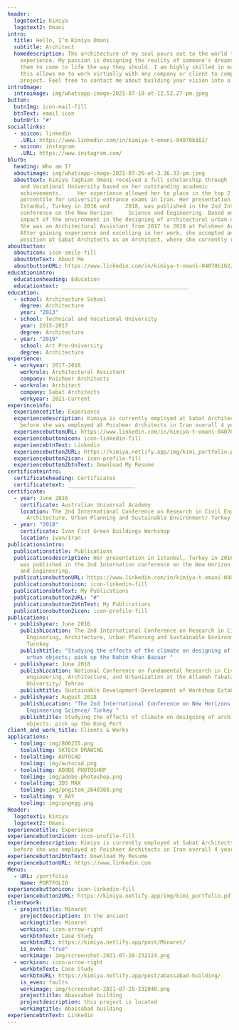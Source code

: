 ```yaml
---
header:
  logotext1: Kimiya
  logotext2: Omani
intro:
  title: Hello, I’m Kimiya Omani
  subtitle: Architect
  homedescription: The architecture of my soul pours out to the world to
    experience. My passion is designing the reality of someone's dreams to allow
    them to come to life the way they should. I am highly skilled in many tools,
    this allows me to work virtually with any company or client to complete a
    project. Feel free to contact me about building your vision into a reality.
introImage:
  introimage: img/whatsapp-image-2021-07-18-at-12.52.27-pm.jpeg
button:
  butnImg: icon-mail-fill
  btnText: email icon
  butnUrl: "#"
sociallinks:
  - soicon: linkedin
    .URL: https://www.linkedin.com/in/kimiya-t-omani-04070b162/
  - soicon: instagram
    .URL: https://www.instagram.com/
blurb:
  heading: Who am I?
  aboutimage: img/whatsapp-image-2021-07-26-at-3.36.33-pm.jpeg
  abouttext: Kimiya Taghian Omani received a full scholarship through Technical
    and Vocational University based on her outstanding academic
    achievements.     Her experience allowed her to place in the top 2
    percentile for university entrance exams in Iran. Her presentation in
    Istanbul, Turkey in 2016 and     2018, was published in the 2nd Internation
    conference on the New Horizon     Science and Engineering. Based on the
    impact of the environment in the designing of architectural urban objects.
    She was an Architectural Assistant from 2017 to 2018 at Polsheer Architects.
    After gaining experience and excelling in her work, she accepted another
    position at Sabat Architects as an Architect, where she currently remains.
aboutbutton:
  abouticon: icon-smile-fill
  aboutbtnText: About Me
  aboutbuttonURL: https://www.linkedin.com/in/kimiya-t-omani-04070b162/
educationintro:
  educationheading: Education
  educationtext: ________________________________________
education:
  - school: Architecture School
    degree: Architecture
    year: "2013"
  - school: Technical and Vocational University
    year: 2015-2017
    degree: Architecture
  - year: "2019"
    school: Art Pre-University
    degree: Architecture
experience:
  - workyear: 2017-2018
    workrole: Architectural Assistant
    company: Poisheer Architects
  - workrole: Architect
    company: Sabat Architects
    workyear: 2021-Current
experinceinfo:
  experiencetitle: Experience
  experiencedescription: Kimiya is currently employed at Sabat Architects and
    before she was employed at Poisheer Architects in Iran overall 4 years
  experiencebuttonURL: https://www.linkedin.com/in/kimiya-t-omani-04070b162/
  experiencebuttonicon: icon-linkedin-fill
  experiencebtnText: Linkedin
  experiencebutton2URL: https://kimiya.netlify.app/img/kimi_portfolio.pdf
  experiencebutton2icon: icon-profile-fill
  experiencebutton2btnText: Download My Resume
certificateintro:
  certificateheading: Certificates
  certificatetext: _____________________
certificate:
  - year: June 2016
    certificate: Australian Universal Academy
    location: The 2nd International Conference on Research in Civil Engineering,
      Architecture, Urban Planning and Sustainable Environment/ Turkey
  - year: "2018"
    certificate: Ivan Fist Green Buildings Workshop
    location: Ivan/Iran
publicationsintro:
  publicationstitle: Publications
  publicationsdescription: Her presentation in Istanbul, Turkey in 2016 and 2018,
    was published in the 2nd Internation conference on the New Horizon Science
    and Engineering.
  publicationsbuttonURL: https://www.linkedin.com/in/kimiya-t-omani-04070b162/
  publicationsbuttonicon: icon-linkedin-fill
  publicationsbtnText: My Publications
  publicationsbutton2URL: "#"
  publicationsbutton2btnText: My Publications
  publicationsbutton2icon: icon-profile-fill
publications:
  - publishyear: June 2016
    publishLocation: The 2nd International Conference on Research in Civil
      Enginering, Architecture, Urban Planning and Sustainable Environment/
      Turnkey
    publishtitle: "Studying the effects of the climate on designing of architectural
      urban objects; pick up the Rahim Khan Bazaar "
  - publishyear: June 2018
    publishLocation: National Conference on Fundamental Research in Civil
      engineering, Architecture, and Urbanization at the Allameh Tabatabaee
      University/ Tehran
    publishtitle: Sustainable Development-Development of Workshop Establishment
  - publishyear: August 2018
    publishLocation: "The 2nd International Conference on New Horizons in the
      Engineering Science/ Turkey "
    publishtitle: Studying the effects of climate on designing of architecture urban
      objects; pick up the Kong Port
client_and_work_title: Clients & Works
applications:
  - toolimg: img/806255.png
    toolaltimg: SKTECH DRAWING
  - toolaltimg: AUTOCAD
    toolimg: img/autocad.png
  - toolaltimg: ADOBE PHOTOSHOP
    toolimg: img/adobe-photoshop.png
  - toolaltimg: 3DS MAX
    toolimg: img/pngitem_2640388.png
  - toolaltimg: V_RAY
    toolimg: img/pngegg.png
Header:
  logotext1: Kimiya
  logotext2: Omani
experiencetitle: Experience
experiencebutton2icon: icon-profile-fill
experiencedescription: Kimiya is currently employed at Sabat Architects and
  before she was employed at Poisheer Architects in Iran overall 4 years
experiencebutton2btnText: Download My Resume
experiencebuttonURL: https://www.linkedin.com
Menus:
  - URL: /portfolio
    Name: PORTFOLIO
experiencebuttonicon: icon-linkedin-fill
experiencebutton2URL: https://kimiya.netlify.app/img/kimi_portfolio.pdf
clientwork:
  - projecttitle: Minaret
    projectdescription: In the ancient
    workimgtitle: Minaret
    workicon: icon-arrow-right
    workbtnText: Case Study
    workbtnURL: https://kimiya.netlify.app/post/Minaret/
    is_even: "true"
    workimage: img/screenshot-2021-07-28-232124.png
  - workicon: icon-arrow-right
    workbtnText: Case Study
    workbtnURL: https://kimiya.netlify.app/post/abassabad-building/
    is_even: faults
    workimage: img/screenshot-2021-07-28-232048.png
    projecttitle: Abassabad building
    projectdescription: this project is located
    workimgtitle: Abassabad building
experiencebtnText: Linkedin
---
```

